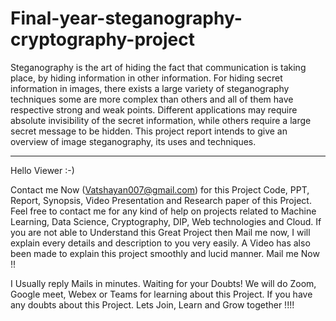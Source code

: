 # Final-year-steganography-cryptography-project

Steganography is the art of hiding the fact that communication is taking place, by hiding information in other information.  For hiding secret information in images, there exists a large variety of steganography techniques some are more complex than others and all of them have respective strong and weak points. Different applications may require absolute invisibility of the secret information, while others require a large secret message to be hidden. This project report intends to give an overview of image steganography, its uses and techniques. 



__________________________________________________________________________________________________________________________________________________________________________

Hello Viewer :-)

Contact me Now (Vatshayan007@gmail.com) for this Project Code, PPT, Report, Synopsis, Video Presentation and Research paper of this Project.
Feel free to contact me for any kind of help on projects related to Machine Learning, Data Science, Cryptography, DIP, Web technologies and Cloud.
If you are not able to Understand this Great Project then Mail me now, I will explain every details and description to you very easily. A Video has also been made to explain this project smoothly and lucid manner. Mail me Now !!

I Usually reply Mails in minutes. Waiting for your Doubts!
We will do Zoom, Google meet, Webex or Teams for learning about this Project. If you have any doubts about this Project.
Lets Join, Learn and Grow together !!!!
